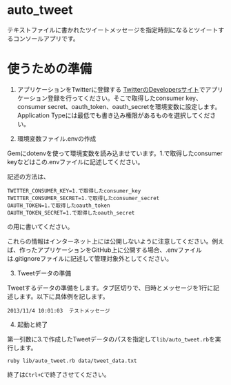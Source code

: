 auto_tweet
==========

テキストファイルに書かれたツイートメッセージを指定時刻になるとツイートするコンソールアプリです。

使うための準備
==============

1. アプリケーションをTwitterに登録する
[TwitterのDevelopersサイト](https://dev.twitter.com/apps)でアプリケーション登録を行ってください。そこで取得したconsumer key、consumer secret、oauth_token、oauth_secretを環境変数に設定します。Application Typeには最低でも書き込み権限があるものを選択してください。

2. 環境変数ファイル.envの作成

Gemにdotenvを使って環境変数を読み込ませています。1.で取得したconsumer keyなどはこの.envファイルに記述してください。

記述の方法は、

```
TWITTER_CONSUMER_KEY=1.で取得したconsumer_key
TWITTER_CONSUMER_SECRET=1.で取得したconsumer_secret
OAUTH_TOKEN=1.で取得したoauth_token
OAUTH_TOKEN_SECRET=1.で取得したoauth_secret
```

の用に書いてください。

これらの情報はインターネット上には公開しないように注意してください。例えば、作ったアプリケーションをGitHub上に公開する場合、.envファイルは.gitignoreファイルに記述して管理対象外としてください。

3. Tweetデータの準備

Tweetするデータの準備をします。タブ区切りで、日時とメッセージを1行に記述します。以下に具体例を記します。

```
2013/11/4 10:01:03	テストメッセージ
```

4. 起動と終了

第一引数に3.で作成したTweetデータのパスを指定して`lib/auto_tweet.rb`を実行します。

```
ruby lib/auto_tweet.rb data/tweet_data.txt
```

終了は`Ctrl+C`で終了させてください。



